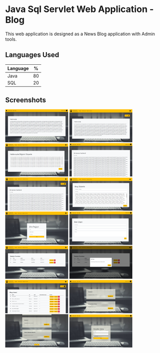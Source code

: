 # Java Sql Servlet Web Application - Blog

This web application is designed as a News Blog application with Admin tools.

## Languages Used

| Language | % |
| ------------- |:-------------:|
| Java | 80 |
| SQL | 20 |

## Screenshots
<p>
<a href="https://github.com/oguzkaansari/BlogApp/blob/main/screenshots/AboutUs.PNG" target="_blank">
<img src="https://github.com/oguzkaansari/BlogApp/blob/main/screenshots/AboutUs.PNG" width="200" style="max-width:100%;"></a>
  
  <a href="https://github.com/oguzkaansari/BlogApp/blob/main/screenshots/AboutUsAdmin.PNG" target="_blank">
<img src="https://github.com/oguzkaansari/BlogApp/blob/main/screenshots/AboutUsAdmin.PNG" width="200" style="max-width:100%;"></a>
 
  <a href="https://github.com/oguzkaansari/BlogApp/blob/main/screenshots/AboutUsUpdateAdmin.PNG" target="_blank">
<img src="https://github.com/oguzkaansari/BlogApp/blob/main/screenshots/AboutUsUpdateAdmin.PNG" width="200" style="max-width:100%;"></a>
 
  <a href="https://github.com/oguzkaansari/BlogApp/blob/main/screenshots/blog.PNG" target="_blank">
<img src="https://github.com/oguzkaansari/BlogApp/blob/main/screenshots/blog.PNG" width="200" style="max-width:100%;"></a>
 
  <a href="https://github.com/oguzkaansari/BlogApp/blob/main/screenshots/blogAdmin.PNG" target="_blank">
<img src="https://github.com/oguzkaansari/BlogApp/blob/main/screenshots/blogAdmin.PNG" width="200" style="max-width:100%;"></a>
 
  <a href="https://github.com/oguzkaansari/BlogApp/blob/main/screenshots/blogUpdateAdmin.PNG" target="_blank">
<img src="https://github.com/oguzkaansari/BlogApp/blob/main/screenshots/blogUpdateAdmin.PNG" width="200" style="max-width:100%;"></a>
 
  <a href="https://github.com/oguzkaansari/BlogApp/blob/main/screenshots/ChangePassword.PNG" target="_blank">
<img src="https://github.com/oguzkaansari/BlogApp/blob/main/screenshots/ChangePassword.PNG" width="200" style="max-width:100%;"></a>
 
  <a href="https://github.com/oguzkaansari/BlogApp/blob/main/screenshots/ContactUs.PNG" target="_blank">
<img src="https://github.com/oguzkaansari/BlogApp/blob/main/screenshots/ContactUs.PNG" width="200" style="max-width:100%;"></a>
 
  <a href="https://github.com/oguzkaansari/BlogApp/blob/main/screenshots/ContactUsFormsAdmin.PNG" target="_blank">
<img src="https://github.com/oguzkaansari/BlogApp/blob/main/screenshots/ContactUsFormsAdmin.PNG" width="200" style="max-width:100%;"></a>
 
  <a href="https://github.com/oguzkaansari/BlogApp/blob/main/screenshots/ContactUsFormsAdminDetail.PNG" target="_blank">
<img src="https://github.com/oguzkaansari/BlogApp/blob/main/screenshots/ContactUsFormsAdminDetail.PNG" width="200" style="max-width:100%;"></a>
 
  <a href="https://github.com/oguzkaansari/BlogApp/blob/main/screenshots/Dashboard.PNG" target="_blank">
<img src="https://github.com/oguzkaansari/BlogApp/blob/main/screenshots/Dashboard.PNG" width="200" style="max-width:100%;"></a>

  <a href="https://github.com/oguzkaansari/BlogApp/blob/main/screenshots/Home1.PNG" target="_blank">
<img src="https://github.com/oguzkaansari/BlogApp/blob/main/screenshots/Home1.PNG" width="200" style="max-width:100%;"></a>
 
 <a href="https://github.com/oguzkaansari/BlogApp/blob/main/screenshots/Home2.PNG" target="_blank">
<img src="https://github.com/oguzkaansari/BlogApp/blob/main/screenshots/Home2.PNG" width="200" style="max-width:100%;"></a>
 
 <a href="https://github.com/oguzkaansari/BlogApp/blob/main/screenshots/Login.PNG" target="_blank">
<img src="https://github.com/oguzkaansari/BlogApp/blob/main/screenshots/Login.PNG" width="200" style="max-width:100%;"></a>
 </p>
 
 
